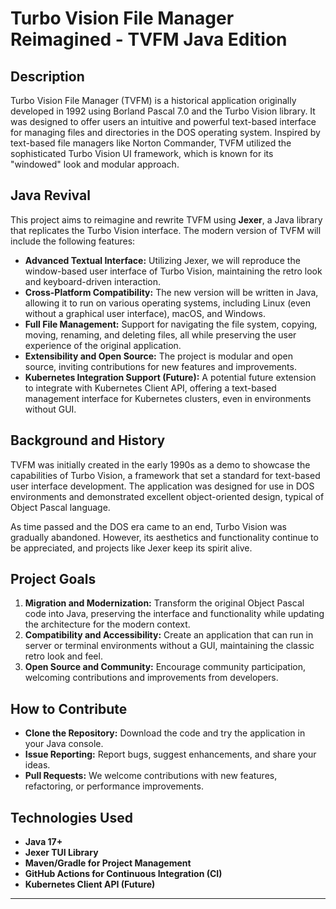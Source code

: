 # Turbo Vision File Manager Reimagined - TVFM Java Edition

## Description

Turbo Vision File Manager (TVFM) is a historical application originally developed in 1992 using Borland Pascal 7.0 and the Turbo Vision library. It was designed to offer users an intuitive and powerful text-based interface for managing files and directories in the DOS operating system. Inspired by text-based file managers like Norton Commander, TVFM utilized the sophisticated Turbo Vision UI framework, which is known for its "windowed" look and modular approach.

## Java Revival

This project aims to reimagine and rewrite TVFM using **Jexer**, a Java library that replicates the Turbo Vision interface. The modern version of TVFM will include the following features:

- **Advanced Textual Interface:** Utilizing Jexer, we will reproduce the window-based user interface of Turbo Vision, maintaining the retro look and keyboard-driven interaction.
- **Cross-Platform Compatibility:** The new version will be written in Java, allowing it to run on various operating systems, including Linux (even without a graphical user interface), macOS, and Windows.
- **Full File Management:** Support for navigating the file system, copying, moving, renaming, and deleting files, all while preserving the user experience of the original application.
- **Extensibility and Open Source:** The project is modular and open source, inviting contributions for new features and improvements.
- **Kubernetes Integration Support (Future):** A potential future extension to integrate with Kubernetes Client API, offering a text-based management interface for Kubernetes clusters, even in environments without GUI.

## Background and History

TVFM was initially created in the early 1990s as a demo to showcase the capabilities of Turbo Vision, a framework that set a standard for text-based user interface development. The application was designed for use in DOS environments and demonstrated excellent object-oriented design, typical of Object Pascal language.

As time passed and the DOS era came to an end, Turbo Vision was gradually abandoned. However, its aesthetics and functionality continue to be appreciated, and projects like Jexer keep its spirit alive.

## Project Goals

1. **Migration and Modernization:** Transform the original Object Pascal code into Java, preserving the interface and functionality while updating the architecture for the modern context.
2. **Compatibility and Accessibility:** Create an application that can run in server or terminal environments without a GUI, maintaining the classic retro look and feel.
3. **Open Source and Community:** Encourage community participation, welcoming contributions and improvements from developers.

## How to Contribute

- **Clone the Repository:** Download the code and try the application in your Java console.
- **Issue Reporting:** Report bugs, suggest enhancements, and share your ideas.
- **Pull Requests:** We welcome contributions with new features, refactoring, or performance improvements.

## Technologies Used

- **Java 17+**
- **Jexer TUI Library**
- **Maven/Gradle for Project Management**
- **GitHub Actions for Continuous Integration (CI)**
- **Kubernetes Client API (Future)**

---

